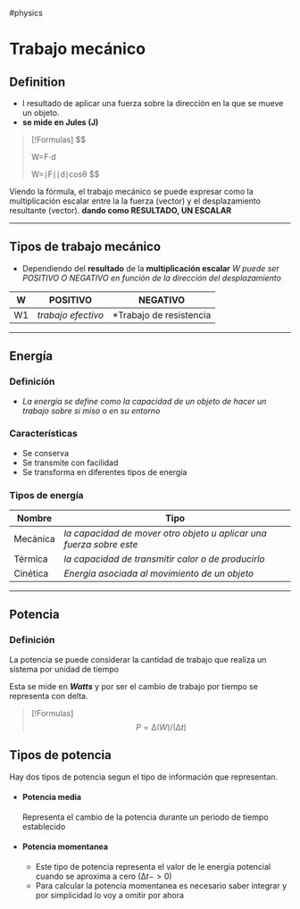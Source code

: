#physics
# Trabajo mecánico 

## Definition

- l resultado de aplicar una fuerza sobre la dirección en la que se mueve un objeto. 
- **se mide en Jules (J)**

> [!Formulas]
> $$
> 
> W=F⋅d
> 
> $$
> $$
> W=∣F∣∣d∣cosθ
> $$
> 




Viendo la fórmula, el trabajo mecánico se puede expresar como la multiplicación escalar entre la la fuerza (vector) y el desplazamiento resultante (vector).  **dando como RESULTADO, UN ESCALAR**

---

## Tipos de trabajo mecánico 

- Dependiendo del **resultado** de la **multiplicación escalar** *W puede ser POSITIVO O NEGATIVO en función de la dirección del desplazamiento*

| W   | POSITIVO           | NEGATIVO                |
| --- | ------------------ | ----------------------- |
| W1  | *trabajo efectivo* | *Trabajo de resistencia |

---
## Energía 

### Definición
 - *La energía se define como la capacidad de un objeto de hacer un trabajo sobre si miso o en su entorno*
 ### Características
 - Se conserva
 - Se transmite con facilidad
 - Se transforma en diferentes tipos de energía
### Tipos de energía


| Nombre   | Tipo                                                                |
| -------- | ------------------------------------------------------------------- |
| Mecánica | *la capacidad de mover otro objeto u aplicar una fuerza sobre este* |
| Térmica  | *la capacidad de transmitir calor o de producirlo*<br>              |
| Cinética | *Energía asociada al movimiento de un objeto* <br>                  |

---

## Potencia

### Definición

La potencia se puede considerar la cantidad de trabajo que realiza un sistema por unidad de tiempo

Esta se mide en ***Watts*** y por ser el cambio de trabajo por tiempo se representa con delta.

> [!Formulas]
> $$
> P = ∆(W)/(∆t)
> $$

## Tipos de potencia

Hay dos tipos de potencia segun el tipo de información que representan. 

+ #### Potencia media
	Representa el cambio de la potencia durante un periodo de tiempo establecido 
+ #### Potencia momentanea 
	+ Este tipo de potencia representa el valor de le energía potencial  cuando se aproxima a cero ($∆t -> 0$)
	+ Para calcular la potencia momentanea es necesario saber integrar y por simplicidad lo voy a omitir por ahora

### 
